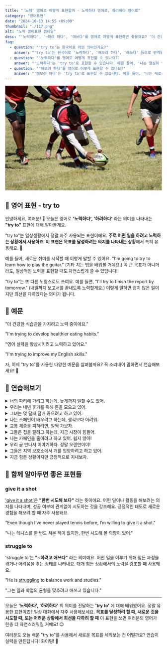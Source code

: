 ```yaml
---
title: "'노력' 영어로 어떻게 표현할까 - 노력하다 영어로, 하려하다 영어로"
category: "영어표현"
date: "2024-10-13 14:55 +09:00"
thumbnail: "./117.png"
alt: "노력 영어표현 썸네일"
desc: "'노력하다', '~하려 하다', '애쓰다'를 영어로 어떻게 표현하면 좋을까요? '더 건강한 식습관을 가지려고 노력 중이에요.', '영어 실력을 향상시키려 하고 있어요.' 등을 영어로 표현하는 법을 배워봅시다. 다양한 예문을 통해서 연습하고 본인의 표현으로 만들어 보세요."
faq:
  - question: "'try to'는 한국어로 어떤 의미인가요?"
    answer: "'try to'는 한국어로 '노력하다', '해보려 하다', '애쓰다' 등으로 번역될 수 있습니다. 어떤 일을 해보려는 의도를 표현할 때 사용합니다."
  - question: "'노력하다'를 영어로 어떻게 표현할 수 있나요?"
    answer: "'노력하다'는 'try to'로 표현할 수 있습니다. 예를 들어, '나는 열심히 영어를 배우려고 노력하고 있어'는 'I am trying to learn English hard'로 말할 수 있습니다."
  - question: "'해보려 하다'를 영어로 어떻게 표현할 수 있나요?"
    answer: "'해보려 하다'는 'try to'로 표현할 수 있습니다. 예를 들어, '나는 새로운 요리를 해보려 해'는 'I am trying to cook a new dish'로 말할 수 있습니다."
---
```


![미식축구, 빨간색 하얀색 줄무늬, 공을 잡고있음](./117-1.jpg)

## 🌟 영어 표현 - try to

안녕하세요, 여러분! 👋 오늘은 영어로 **'노력하다', '하려하다'** 라는 의미를 나타내는 **"try to"** 표현에 대해 알아볼게요.

"try to"는 일상생활에서 정말 자주 사용되는 표현이에요. **주로 어떤 일을 하려고 노력하는 상황에서 사용하죠. 이 표현은 목표를 달성하려는 의지를 나타내는 상황**에서 특히 유용해요. 💪

예를 들어, 새로운 취미를 시작할 때 이렇게 말할 수 있어요. "I'm going to try to learn how to play the guitar." (기타 치는 법을 배워볼 거예요.) 꼭 큰 목표가 아니더라도, 일상적인 노력을 표현할 때도 자연스럽게 쓸 수 있답니다!

"try to"는 또 다른 뉘앙스로도 쓰여요. 예를 들면, "I'll try to finish the report by tomorrow." (내일까지 보고서를 끝내도록 노력할게요.) 이렇게 말하면 쉽지 않은 일이지만 최선을 다하겠다는 의미가 됩니다.

<script async src="https://pagead2.googlesyndication.com/pagead/js/adsbygoogle.js?client=ca-pub-1465612013356152"
     crossorigin="anonymous"></script>
<!-- engple-horizontal-ad -->

<ins class="adsbygoogle"
     style="display:block"
     data-ad-client="ca-pub-1465612013356152"
     data-ad-slot="2106896038"
     data-ad-format="auto"
     data-full-width-responsive="true"></ins>

<script>
     (adsbygoogle = window.adsbygoogle || []).push({});
</script>

## 📖 예문

"더 건강한 식습관을 가지려고 노력 중이에요."

"I'm trying to develop healthier eating habits."

"영어 실력을 향상시키려고 노력하고 있어요."

"I'm trying to improve my English skills."

자, 이제 "try to"를 사용한 다양한 예문을 살펴볼까요? 꼭 소리내어 말하면서 연습해보세요! 🚀

## 💬 연습해보기

<details>
<summary>너의 파티에 가려고 하는데, 늦게까지 일할 수도 있어.</summary>
<span>I'm gonna try to make it to your party, but I might be working late.</span>
</details>

<details>
<summary>우리는 내년 휴가를 위해 돈을 모으고 있어.</summary>
<span>We're trying to save money for a vacation next year.</span>
</details>

<details>
<summary>그녀는 몇 달째 담배 끊으려고 하고 있어.</summary>
<span>She's been trying to quit smoking for months now.</span>
</details>

<details>
<summary>나는 스페인어 배우려고 하는데, 생각보다 어려워.</summary>
<span>I'm trying to learn Spanish, but it's harder than I thought.</span>
</details>

<details>
<summary>교통 체증을 피하려면, 일찍 가보자.</summary>
<span>Let's try to get there early to avoid the traffic.</span>
</details>

<details>
<summary>그들은 집을 팔려고 하는데, 지금 시장이 힘들어.</summary>
<span>They're trying to sell their house, but the market's <a href="/blog/in-english/183.tough/">tough</a> right now.</span>
</details>

<details>
<summary>나는 카페인을 줄이려고 하고 있어. 쉽지 않아!</summary>
<span>I'm trying to <a href="/blog/in-english/059.cut-back-on/">cut back on</a> caffeine. It's not easy!</span>
</details>

<details>
<summary>우리 곧 만나서 이야기하자. 정말 오랜만이야!</summary>
<span>We should try to <a href="/blog/in-english/021.catch-up-on/">catch up</a> soon. It's been ages!</span>
</details>

<details>
<summary>그들은 지역 보호소에서 개를 입양하려고 하고 있어.</summary>
<span>They're trying to adopt a dog from the local shelter.</span>
</details>

<details>
<summary>지금 힘든 상황이지만 긍정적으로 지내보자.</summary>
<span>Let's try to <a href="/blog/in-english/119.stay/">stay positive</a>, even though things are tough right now.</span>
</details>

## 🤝 함께 알아두면 좋은 표현들

### give it a shot

['give it a shot'](/blog/in-english/039.give-it-a-shot/)은 **"한번 시도해 보다"** 라는 뜻이에요. 어떤 일이나 활동을 해보려는 의지를 나타내며, 성공 여부에 관계없이 시도하는 것을 강조해요. 긍정적인 태도로 새로운 경험을 해보려 할 때 자주 사용돼요.

"Even though I’ve never played tennis before, I’m willing to give it a shot."

"나는 테니스를 한 번도 쳐본 적이 없지만, 한번 시도해 볼 의향이 있어."

### struggle to

'struggle to'는 **"~하려고 애쓰다"** 라는 의미예요. 어떤 일을 이루기 위해 힘든 과정을 겪거나 어려움을 겪는 상태를 나타내요. 대개 힘든 상황에서의 노력을 강조할 때 사용돼요.

"He is [struggling](/blog/잘-안돼-영어표현/) to balance work and studies."

"그는 일과 학업의 균형을 맞추려고 애쓰고 있습니다."

---

오늘은 **'노력하다', '하려하다'** 의 의미를 전달하는 **'try to'** 에 대해 배워봤어요. 정말 유용한 표현이죠? 일상 대화에서 자주 사용해보세요. **목표를 달성하려 할 때, 새로운 것을 시도할 때, 또는 어려운 상황에서 최선을 다하려 할 때** 이 표현을 쓰면 여러분의 영어가 한층 더 자연스러워질 거예요! 😉

여러분도 오늘 배운 "try to"를 사용해서 새로운 목표를 세워보는 건 어떨까요? 연습이 실력을 만든답니다! 화이팅! 💪
